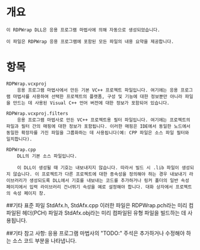 ﻿# 개요
    이 RDPWrap DLL은 응용 프로그램 마법사에 의해 자동으로 생성되었습니다.

    이 파일은 RDPWrap 응용 프로그램에 포함된 모든 파일의 내용 요약을 제공합니다.

# 항목
    RDPWrap.vcxproj
        응용 프로그램 마법사에서 만든 기본 VC++ 프로젝트 파일입니다. 여기에는 응용 프로그램 마법사를 사용하여 선택한 프로젝트의 플랫폼, 구성 및 기능에 대한 정보뿐만 아니라 파일을 만드는 데 사용된 Visual C++ 언어 버전에 대한 정보가 포함되어 있습니다.

    RDPWrap.vcxproj.filters
        응용 프로그램 마법사로 만든 VC++ 프로젝트용 필터 파일입니다. 여기에는 프로젝트의 파일과 필터 간의 매핑에 대한 정보가 포함됩니다. 이러한 매핑은 IDE에서 동일한 노드에서 동일한 확장자를 가진 파일을 그룹화하는 데 사용됩니다(예: CPP 파일은 소스 파일 필터와 일치합니다).

    RDPWrap.cpp
        DLL의 기본 소스 파일입니다.

        이 DLL이 생성될 때 기호는 내보내지지 않습니다. 따라서 빌드 시 .lib 파일이 생성되지 않습니다. 이 프로젝트가 다른 프로젝트에 대한 종속성을 정의해야 하는 경우 내보내기 라이브러리가 생성되도록 DLL에서 기호를 내보내는 코드를 추가하거나 링커 폴더의 일반 속성 페이지에서 입력 라이브러리 건너뛰기 속성을 예로 설정해야 합니다. 대화 상자에서 프로젝트의 속성 페이지 창.

##기타 표준 파일
    StdAfx.h, StdAfx.cpp
        이러한 파일은 RDPWrap.pch라는 미리 컴파일된 헤더(PCH) 파일과 StdAfx.obj라는 미리 컴파일된 유형 파일을 빌드하는 데 사용됩니다.

##기타 참고 사항:
    응용 프로그램 마법사의 "TODO:" 주석은 추가하거나 수정해야 하는 소스 코드 부분을 나타냅니다.
